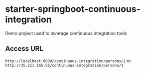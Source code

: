 # starter-springboot-continuous-integration
Demo project used to leverage continuous integration tools

## Access URL

`http://localhost:8080/continuous-integration/persons/1` or `http://35.211.165.56/continuous-integration/persons/1`
